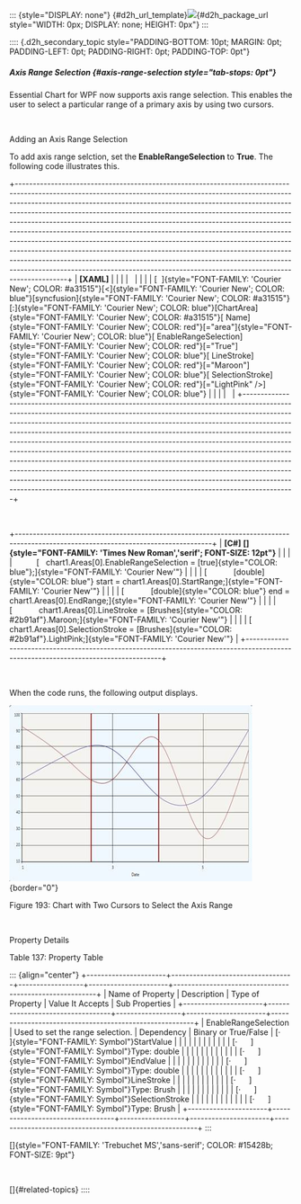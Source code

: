 ::: {style="DISPLAY: none"}
[](ms-xhelp:///?Id=d2h_url_template){#d2h_url_template}![](!package_url!){#d2h_package_url style="WIDTH: 0px; DISPLAY: none; HEIGHT: 0px"}
:::

:::: {.d2h_secondary_topic style="PADDING-BOTTOM: 10pt; MARGIN: 0pt; PADDING-LEFT: 0pt; PADDING-RIGHT: 0pt; PADDING-TOP: 0pt"}
##### Axis Range Selection {#axis-range-selection style="tab-stops: 0pt"}

Essential Chart for WPF now supports axis range selection. This enables the user to select a particular range of a primary axis by using two cursors. 

 

Adding an Axis Range Selection

To add axis range selction, set the **EnableRangeSelection** to **True**. The following code illustrates this.

+--------------------------------------------------------------------------------------------------------------------------------------------------------------------------------------------------------------------------------------------------------------------------------------------------------------------------------------------------------------------------------------------------------------------------------------------------------------------------------------------------------------------------------------------------------------------------------------------------------------------------------------------------------------------------------------------------------------------------------------------------------------------------------------------------------------------------+
| **\[XAML\]**                                                                                                                                                                                                                                                                                                                                                                                                                                                                                                                                                                                                                                                                                                                                                                                                             |
|                                                                                                                                                                                                                                                                                                                                                                                                                                                                                                                                                                                                                                                                                                                                                                                                                          |
|                                                                                                                                                                                                                                                                                                                                                                                                                                                                                                                                                                                                                                                                                                                                                                                                                          |
|                                                                                                                                                                                                                                                                                                                                                                                                                                                                                                                                                                                                                                                                                                                                                                                                                          |
| [  ]{style="FONT-FAMILY: 'Courier New'; COLOR: #a31515"}[\<]{style="FONT-FAMILY: 'Courier New'; COLOR: blue"}[syncfusion]{style="FONT-FAMILY: 'Courier New'; COLOR: #a31515"}[:]{style="FONT-FAMILY: 'Courier New'; COLOR: blue"}[ChartArea]{style="FONT-FAMILY: 'Courier New'; COLOR: #a31515"}[ Name]{style="FONT-FAMILY: 'Courier New'; COLOR: red"}[=\"area\"]{style="FONT-FAMILY: 'Courier New'; COLOR: blue"}[ EnableRangeSelection]{style="FONT-FAMILY: 'Courier New'; COLOR: red"}[=\"True\"]{style="FONT-FAMILY: 'Courier New'; COLOR: blue"}[ LineStroke]{style="FONT-FAMILY: 'Courier New'; COLOR: red"}[=\"Maroon\"]{style="FONT-FAMILY: 'Courier New'; COLOR: blue"}[ SelectionStroke]{style="FONT-FAMILY: 'Courier New'; COLOR: red"}[=\"LightPink\" /\>]{style="FONT-FAMILY: 'Courier New'; COLOR: blue"} |
|                                                                                                                                                                                                                                                                                                                                                                                                                                                                                                                                                                                                                                                                                                                                                                                                                          |
|                                                                                                                                                                                                                                                                                                                                                                                                                                                                                                                                                                                                                                                                                                                                                                                                                          |
+--------------------------------------------------------------------------------------------------------------------------------------------------------------------------------------------------------------------------------------------------------------------------------------------------------------------------------------------------------------------------------------------------------------------------------------------------------------------------------------------------------------------------------------------------------------------------------------------------------------------------------------------------------------------------------------------------------------------------------------------------------------------------------------------------------------------------+

 

+------------------------------------------------------------------------------------------------------------------------------------+
| **\[C#\]** **[]{style="FONT-FAMILY: 'Times New Roman','serif'; FONT-SIZE: 12pt"}**                                                 |
|                                                                                                                                    |
|           [   chart1.Areas\[0\].EnableRangeSelection = [true]{style="COLOR: blue"};]{style="FONT-FAMILY: 'Courier New'"}           |
|                                                                                                                                    |
| [            [double]{style="COLOR: blue"} start = chart1.Areas\[0\].StartRange;]{style="FONT-FAMILY: 'Courier New'"}              |
|                                                                                                                                    |
| [            [double]{style="COLOR: blue"} end = chart1.Areas\[0\].EndRange;]{style="FONT-FAMILY: 'Courier New'"}                  |
|                                                                                                                                    |
| [            chart1.Areas\[0\].LineStroke = [Brushes]{style="COLOR: #2b91af"}.Maroon;]{style="FONT-FAMILY: 'Courier New'"}         |
|                                                                                                                                    |
| [            chart1.Areas\[0\].SelectionStroke = [Brushes]{style="COLOR: #2b91af"}.LightPink;]{style="FONT-FAMILY: 'Courier New'"} |
+------------------------------------------------------------------------------------------------------------------------------------+

 

When the code runs, the following output displays.

![Description: C:\\Users\\sujithas\\Desktop\\Assigned wrk\\VOl2_2010\\Feature\\WPF\\RangeSalection\\sshot-1.png](ImagesExt/image81_202.jpg){border="0"}

Figure 193: Chart with Two Cursors to Select the Axis Range

 

Property Details

Table 137: Property Table

::: {align="center"}
+----------------------+----------------------------------+------------------+----------------------+--------------------------------------------------------+
| Name of Property     | Description                      | Type of Property | Value It Accepts     | Sub Properties                                         |
+----------------------+----------------------------------+------------------+----------------------+--------------------------------------------------------+
| EnableRangeSelection | Used to set the range selection. | Dependency       | Binary or True/False | [·      ]{style="FONT-FAMILY: Symbol"}StartValue       |
|                      |                                  |                  |                      |                                                        |
|                      |                                  |                  |                      | [·      ]{style="FONT-FAMILY: Symbol"}Type: double     |
|                      |                                  |                  |                      |                                                        |
|                      |                                  |                  |                      | [·      ]{style="FONT-FAMILY: Symbol"}EndValue         |
|                      |                                  |                  |                      |                                                        |
|                      |                                  |                  |                      | [·      ]{style="FONT-FAMILY: Symbol"}Type: double     |
|                      |                                  |                  |                      |                                                        |
|                      |                                  |                  |                      | [·      ]{style="FONT-FAMILY: Symbol"}LineStroke       |
|                      |                                  |                  |                      |                                                        |
|                      |                                  |                  |                      | [·      ]{style="FONT-FAMILY: Symbol"}Type: Brush      |
|                      |                                  |                  |                      |                                                        |
|                      |                                  |                  |                      | [·      ]{style="FONT-FAMILY: Symbol"}SelectionStroke  |
|                      |                                  |                  |                      |                                                        |
|                      |                                  |                  |                      | [·      ]{style="FONT-FAMILY: Symbol"}Type: Brush      |
+----------------------+----------------------------------+------------------+----------------------+--------------------------------------------------------+
:::

[]{style="FONT-FAMILY: 'Trebuchet MS','sans-serif'; COLOR: #15428b; FONT-SIZE: 9pt"} 

 

[]{#related-topics}
::::
